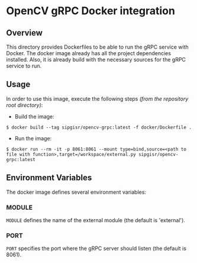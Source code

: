 # OpenCV gRPC Docker integration

## Overview

This directory provides Dockerfiles to be able to run the gRPC service with Docker.
The docker image already has all the project dependencies installed.
Also, it is already build with the necessary sources for the gRPC service to run.

## Usage

In order to use this image, execute the following steps *(from the repository root directory)*:

* Build the image:

```shell
$ docker build --tag sipgisr/opencv-grpc:latest -f docker/Dockerfile . 
```

* Run the image:

```shell
$ docker run --rm -it -p 8061:8061 --mount type=bind,source=<path to file with function>,target=/workspace/external.py sipgisr/opencv-grpc:latest
```

## Environment Variables

The docker image defines several environment variables:

### MODULE

`MODULE` defines the name of the external module (the default is 'external').


### PORT

`PORT` specifies the port where the gRPC server should listen (the default is 8061).